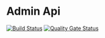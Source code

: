 
# Admin Api

[![Build Status](https://dev.azure.com/intuitive-systems/Intuitive/_apis/build/status/iVectorOne%20Admin%20Api?branchName=main)](https://dev.azure.com/intuitive-systems/Intuitive/_build/latest?definitionId=9&branchName=main) [![Quality Gate Status](https://sonarcloud.io/api/project_badges/measure?project=Intuitive_iVectorOne_Admin_Api&metric=alert_status&token=d27f133d04f366bbc0382631b7b69f7958b54089)](https://sonarcloud.io/summary/new_code?id=Intuitive_iVectorOne_Admin_Api)